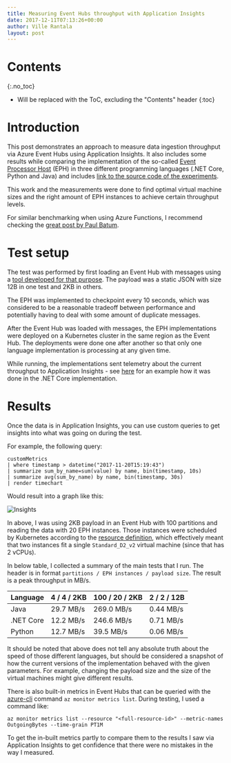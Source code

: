 ```yaml
---
title: Measuring Event Hubs throughput with Application Insights
date: 2017-12-11T07:13:26+00:00
author: Ville Rantala
layout: post
---
```

# Contents
{:.no_toc}

* Will be replaced with the ToC, excluding the "Contents" header
{:toc}

# Introduction

This post demonstrates an approach to measure data ingestion throughput via Azure Event Hubs using Application Insights. It also includes some results while comparing the implementation of the so-called [Event Processor Host](https://blogs.msdn.microsoft.com/servicebus/2015/01/16/event-processor-host-best-practices-part-1/) (EPH) in three different programming languages (.NET Core, Python and Java) and includes [link to the source code of the experiments](https://github.com/vjrantal/event-hubs-benchmarks).

This work and the measurements were done to find optimal virtual machine sizes and the right amount of EPH instances to achieve certain throughput levels.

For similar benchmarking when using Azure Functions, I recommend checking the [great post by Paul Batum](https://blogs.msdn.microsoft.com/appserviceteam/2017/09/19/processing-100000-events-per-second-on-azure-functions/).

# Test setup

The test was performed by first loading an Event Hub with messages using a [tool developed for that purpose](https://github.com/vjrantal/event-hub-loader). The payload was a static JSON with size 12B in one test and 2KB in others.

The EPH was implemented to checkpoint every 10 seconds, which was considered to be a reasonable tradeoff between performance and potentially having to deal with some amount of duplicate messages.

After the Event Hub was loaded with messages, the EPH implementations were deployed on a Kubernetes cluster in the same region as the Event Hub. The deployments were done one after another so that only one language implementation is processing at any given time.

While running, the implementations sent telemetry about the current throughput to Application Insights - see [here](https://github.com/vjrantal/event-hubs-benchmarks/blob/6dae4385c99033e442e781b12af1b19fb8b67b7e/dotnet/SimpleEventProcessor.cs#L73) for an example how it was done in the .NET Core implementation.

# Results

Once the data is in Application Insights, you can use custom queries to get insights into what was going on during the test.

For example, the following query:

```
customMetrics
| where timestamp > datetime("2017-11-20T15:19:43")
| summarize sum_by_name=sum(value) by name, bin(timestamp, 10s)
| summarize avg(sum_by_name) by name, bin(timestamp, 30s)
| render timechart
```

Would result into a graph like this:

![Insights]({{site.baseurl}}/images/dotnet-100-partitions.png)

In above, I was using 2KB payload in an Event Hub with 100 partitions and reading the data with 20 EPH instances. Those instances were scheduled by Kubernetes according to the [resource definition](https://github.com/vjrantal/event-hubs-benchmarks/blob/6dae4385c99033e442e781b12af1b19fb8b67b7e/dotnet/deployment.yaml#L17), which effectively meant that two instances fit a single `Standard_D2_v2` virtual machine (since that has 2 vCPUs).

In below table, I collected a summary of the main tests that I run. The header is in format `partitions / EPH instances / payload size`. The result is a peak throughput in MB/s.


| Language | 4 / 4 / 2KB | 100 / 20 / 2KB | 2 / 2 / 12B |
| ----------- | ----------- | ----------- | ----------- |
| Java | 29.7 MB/s | 269.0 MB/s | 0.44 MB/s |
| .NET Core | 12.2 MB/s | 246.6 MB/s | 0.71 MB/s |
| Python | 12.7 MB/s | 39.5 MB/s | 0.06 MB/s |


It should be noted that above does not tell any absolute truth about the speed of those different languages, but should be considered a snapshot of how the current versions of the implementation behaved with the given parameters. For example, changing the payload size and the size of the virtual machines might give different results.

There is also built-in metrics in Event Hubs that can be queried with the [azure-cli](https://github.com/Azure/azure-cli) command `az monitor metrics list`. During testing, I used a command like:

```
az monitor metrics list --resource "<full-resource-id>" --metric-names OutgoingBytes --time-grain PT1M
```

To get the in-built metrics partly to compare them to the results I saw via Application Insights to get confidence that there were no mistakes in the way I measured.